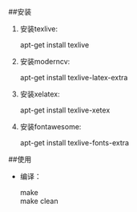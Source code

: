 ##安装  

1. 安装texlive:   

	apt-get install texlive  

2. 安装moderncv:   

	apt-get install texlive-latex-extra  

3. 安装xelatex:  

	apt-get install texlive-xetex

4. 安装fontawesome:   

	apt-get install texlive-fonts-extra  

##使用  

- 编译：  

	make  
	make clean  

